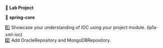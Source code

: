 :book: **Lab Project**  

:beginner: **spring-core**  

:one: Showcase your understanding of IOC using your project module. (lp1a-xml-ioc)  
:two: Add OracleRepository and MongoDBRepository.  

